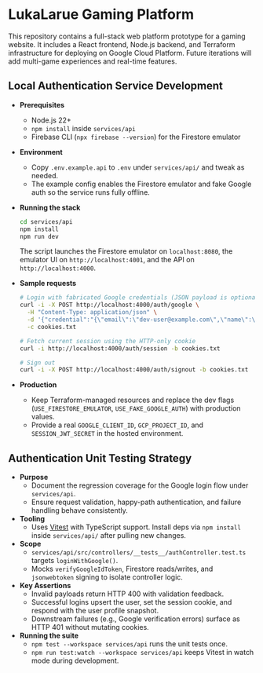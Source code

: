 # LukaLarue Gaming Platform

This repository contains a full-stack web platform prototype for a gaming website. It includes a React frontend, Node.js backend, and Terraform infrastructure for deploying on Google Cloud Platform. Future iterations will add multi-game experiences and real-time features.

## Local Authentication Service Development

- **Prerequisites**
  - Node.js 22+
  - `npm install` inside `services/api`
  - Firebase CLI (`npx firebase --version`) for the Firestore emulator

- **Environment**
  - Copy `.env.example.api` to `.env` under `services/api/` and tweak as needed.
  - The example config enables the Firestore emulator and fake Google auth so the service runs fully offline.

- **Running the stack**
  ```bash
  cd services/api
  npm install
  npm run dev
  ```
  The script launches the Firestore emulator on `localhost:8080`, the emulator UI on `http://localhost:4001`, and the API on `http://localhost:4000`.

- **Sample requests**
  ```bash
  # Login with fabricated Google credentials (JSON payload is optional)
  curl -i -X POST http://localhost:4000/auth/google \
    -H "Content-Type: application/json" \
    -d '{"credential":"{\"email\":\"dev-user@example.com\",\"name\":\"Dev User\"}"}' \
    -c cookies.txt

  # Fetch current session using the HTTP-only cookie
  curl -i http://localhost:4000/auth/session -b cookies.txt

  # Sign out
  curl -i -X POST http://localhost:4000/auth/signout -b cookies.txt
  ```

- **Production**
  - Keep Terraform-managed resources and replace the dev flags (`USE_FIRESTORE_EMULATOR`, `USE_FAKE_GOOGLE_AUTH`) with production values.
  - Provide a real `GOOGLE_CLIENT_ID`, `GCP_PROJECT_ID`, and `SESSION_JWT_SECRET` in the hosted environment.

## Authentication Unit Testing Strategy

- **Purpose**
  - Document the regression coverage for the Google login flow under `services/api`.
  - Ensure request validation, happy-path authentication, and failure handling behave consistently.
- **Tooling**
  - Uses [Vitest](https://vitest.dev/) with TypeScript support. Install deps via `npm install` inside `services/api/` after pulling new changes.
- **Scope**
  - `services/api/src/controllers/__tests__/authController.test.ts` targets `loginWithGoogle()`.
  - Mocks `verifyGoogleIdToken`, Firestore reads/writes, and `jsonwebtoken` signing to isolate controller logic.
- **Key Assertions**
  - Invalid payloads return HTTP 400 with validation feedback.
  - Successful logins upsert the user, set the session cookie, and respond with the user profile snapshot.
  - Downstream failures (e.g., Google verification errors) surface as HTTP 401 without mutating cookies.
- **Running the suite**
  - `npm test --workspace services/api` runs the unit tests once.
  - `npm run test:watch --workspace services/api` keeps Vitest in watch mode during development.

